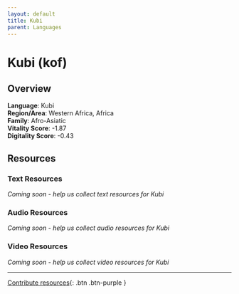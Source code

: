 ```yaml
---
layout: default
title: Kubi
parent: Languages
---
```


# Kubi (kof)

## Overview

**Language**: Kubi  
**Region/Area**: Western Africa, Africa  
**Family**: Afro-Asiatic  
**Vitality Score**: -1.87  
**Digitality Score**: -0.43  

## Resources

### Text Resources
*Coming soon - help us collect text resources for Kubi*

### Audio Resources
*Coming soon - help us collect audio resources for Kubi*

### Video Resources
*Coming soon - help us collect video resources for Kubi*

---

[Contribute resources](https://fairtrain.github.io/){: .btn .btn-purple }
